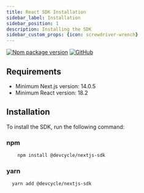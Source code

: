 ```yaml
---
title: React SDK Installation
sidebar_label: Installation
sidebar_position: 1
description: Installing the SDK
sidebar_custom_props: {icon: screwdriver-wrench}
---
```


[![Npm package version](https://badgen.net/npm/v/@devcycle/react-client-sdk)](https://www.npmjs.com/package/@devcycle/react-client-sdk)
[![GitHub](https://img.shields.io/github/stars/devcyclehq/js-sdks.svg?style=social&label=Star&maxAge=2592000)](https://github.com/devcyclehq/js-sdks)

## Requirements

- Minimum Next.js version: 14.0.5
- Minimum React version: 18.2

## Installation

To install the SDK, run the following command:

### npm
```bash
    npm install @devcycle/nextjs-sdk
  ```

### yarn
  ```bash
    yarn add @devcycle/nextjs-sdk
  ```
